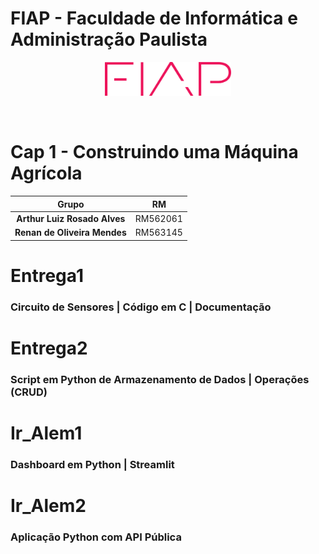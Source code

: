 # FIAP - Faculdade de Informática e Administração Paulista

<p align="center">
<a href= "https://www.fiap.com.br/"><img src="assets/logo-fiap.png" alt="FIAP - Faculdade de Informática e Admnistração Paulista" border="0" width=40% height=40%></a>
</p>

<br>

# Cap 1 - Construindo uma Máquina Agrícola

<div align="center">

|        Grupo             |                   RM                   |
|:------------------------:|:--------------------------------------:|
| **Arthur Luiz Rosado Alves** | RM562061                          |
| **Renan de Oliveira Mendes** | RM563145                          |

</div>

# Entrega1 

### Circuito de Sensores |  Código em C  |  Documentação

# Entrega2 

### Script em Python de Armazenamento de Dados |  Operações (CRUD)


# Ir_Alem1

### Dashboard em Python |  Streamlit

# Ir_Alem2

### Aplicação Python com API Pública
